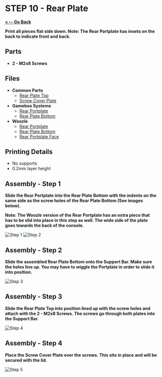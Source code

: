 # STEP 10 - Rear Plate

**[< -- Go Back](../README.md)**

**Print all pieces flat side down. Note: The Rear Portplate has insets on the back to indicate front and back.**

## Parts

* **2 - M2x8 Screws**

## Files

* **Common Parts**
	* [Rear Plate Top](../Models/Rear_Plate_Top.3mf)
	* [Screw Cover Plate](../Models/Screw_Cover_Plate.3mf)
* **Gamebox Systems**
	* [Rear Portplate](../Models/Rear_Portplate_Gamebox.3mf)
	* [Rear Plate Bottom](../Models/Rear_Plate_Bottom_Gamebox.3mf)
* **Woozle**
	* [Rear Portplate](../Models/Rear_Portplate_Woozle.3mf)
	* [Rear Plate Bottom](../Models/Rear_Plate_Bottom_Woozle.3mf)
	* [Rear Portplate Face](../Models/Rear_Portplate_Face_Woozle.3mf)

## Printing Details

* No supports
* 0.2mm layer height

## Assembly - Step 1

**Slide the Rear Portplate into the Rear Plate Bottom with the indents on the same side as the screw holes of the Rear Plate Bottom (See images below).**

**Note: The Woozle version of the Rear Portplate has an extra piece that has to be slid into place in this step as well. The wide side of the plate goes towards the back of the console.**

![Step 1](../Images/Gamebox/Rear%20Plate/Step1.png "Step 1")
![Step 2](../Images/Gamebox/Rear%20Plate/Step2.png "Step 2")

## Assembly - Step 2

**Slide the assembled Rear Plate Bottom onto the Support Bar. Make sure the holes line up. You may have to wiggle the Portplate in order to slide it into position.**

![Step 3](../Images/Gamebox/Rear%20Plate/Step3.png "Step 3")

## Assembly - Step 3

**Slide the Rear Plate Top into position lined up with the screw holes and attach with the 2 - M2x8 Screws. The screws go through both plates into the Support Bar.**

![Step 4](../Images/Gamebox/Rear%20Plate/Step4.png "Step 4")

## Assembly - Step 4

**Place the Screw Cover Plate over the screws. This sits in place and will be secured with the lid.**

![Step 5](../Images/Gamebox/Rear%20Plate/Step5.png "Step 5")
